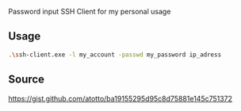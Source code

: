 Password input SSH Client for my personal usage

## Usage
```sh
.\ssh-client.exe -l my_account -passwd my_password ip_adress
```

## Source
https://gist.github.com/atotto/ba19155295d95c8d75881e145c751372